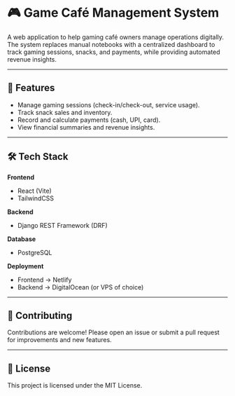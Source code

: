 # 🎮 Game Café Management System

A web application to help gaming café owners manage operations digitally. The system replaces manual notebooks with a centralized dashboard to track gaming sessions, snacks, and payments, while providing automated revenue insights.

---

## 🚀 Features

- Manage gaming sessions (check-in/check-out, service usage).
- Track snack sales and inventory.
- Record and calculate payments (cash, UPI, card).
- View financial summaries and revenue insights.

---

## 🛠 Tech Stack

**Frontend**
- React (Vite)
- TailwindCSS

**Backend**
- Django REST Framework (DRF)

**Database**
- PostgreSQL

**Deployment**
- Frontend → Netlify  
- Backend → DigitalOcean (or VPS of choice)

---

## 🤝 Contributing

Contributions are welcome! Please open an issue or submit a pull request for improvements and new features.

---

## 📄 License

This project is licensed under the MIT License.


